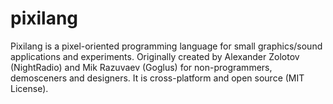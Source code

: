 # pixilang
Pixilang is a pixel-oriented programming language for small graphics/sound applications and experiments. Originally created by Alexander Zolotov (NightRadio) and Mik Razuvaev (Goglus) for non-programmers, demosceners and designers. It is cross-platform and open source (MIT License). 
